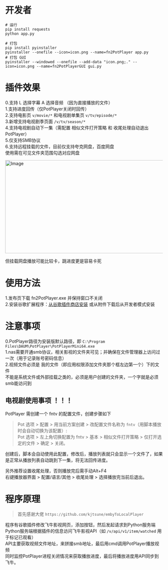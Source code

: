 # 开发者

```shell
# 运行
pip install requests
python app.py

# 打包
pip install pyinstaller
pyinstaller --onefile --icon=icon.png --name=fn2PotPlayer app.py
# 打包 GUI 
pyinstaller --windowed --onefile --add-data "icon.png;." --icon=icon.png --name=fn2PotPlayerGUI gui.py
```

# 插件效果

0.支持 L 选择字幕 A 选择音频 （因为直接播放的文件）  
1.支持进度回传（仅PotPlayer关闭时回传）  
2.支持电影页 `v/movie/*` 和电视剧单集页 `v/tv/episode/*`  
3.新增支持电视剧季页面 `/v/tv/season/*`   
4.支持电视剧自动下一集（需配置 相似文件打开策略 和 收尾处理自动退出PotPlayer）  
5.仅支持SMB协议  
6.支持远程挂载的文件，目前仅支持夸克网盘，百度网盘  
使用需在可见文件夹范围勾选对应网盘  

<img width="1011" height="297" alt="Image" src="https://github.com/user-attachments/assets/db1523e7-dd8b-4933-91d2-49876927faa4" />  

但挂载网盘播放可能比较卡，跳进度更是容易卡死


# 使用方法

1.发布页下载 fn2PotPlayer.exe 并保持窗口不关闭  
2.安装谷歌扩展程序：[从谷歌插件商店安装](https://chromewebstore.google.com/detail/%E9%A3%9E%E7%89%9B%E8%B7%B3%E8%BD%ACpotplayer/dfifofodmjbodicabfdibnifpomioajc)  或从附件下载后从开发者模式安装

# 注意事项
0.PotPlayer路径为安装版默认路径，即 `C:\Program Files\DAUM\PotPlayer\PotPlayerMini64.exe`  
1.nas需要开通smb协议，相关影视的文件夹可见；并确保在文件管理器上访问过一次（用于记录账号密码信息）  
2.视频文件必须是 我的文件（即应用权限添加文件夹那个框左边第一个）下的文件  
不能是系统文件或外部挂载之类的，必须是用户创建的文件夹，一个字就是必须smb能访问到  

## 电视剧使用事项 ！！！

PotPlayer 需创建一个 fntv 的配置文件，创建步骤如下  
> Pot 选项 > 配置 > 用当前方案创建 > 改配置文件名称为 `fntv`（用脚本播放时会自动切换为该配置）:  
 Pot 选项 > 左上角切换配置为 fntv > 基本 > 相似文件打开策略 > 仅打开选定的文件 > 确定 > 关闭。

创建后，脚本会自动使用此配置，修改后，播放列表就只会显示一个文件了，如果是正常从播放列表自动跳到下一集，将无法回传进度。  

另外推荐设置收尾处理，否则播放完后需手动Alt+F4  
右键播放器界面 > 配置/语言/其他 > 收尾处理 > 选择播放完当前后退出。

# 程序原理

> 首先感谢大佬 `https://github.com/kjtsune/embyToLocalPlayer`  


程序有谷歌插件修改飞牛影视网页，添加按钮，然后发起请求到Python服务端  
Python服务端根据插件的信息访问飞牛影视API（如 `/v/api/v1/item/watched` 用于标记已观看）  
API主要获取视频文件地址，来拼接smb地址，最后用cmd调用PotPlayer播放视频  
同时监控PotPlayer进程关闭情况来获取播放进度，最后将播放进度用API同步到飞牛。  
